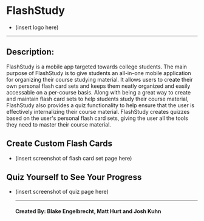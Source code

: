 # FlashStudy
- (insert logo here)

___

## Description:
  FlashStudy is a mobile app targeted towards college students. The main purpose of FlashStudy is to give students an all-in-one mobile application for organizing their course studying material. It allows users to create their own personal flash card sets and keeps them neatly organized and easily accessable on a per-course basis. Along with being a great way to create and maintain flash card sets to help students study their course material, FlashStudy also provides a quiz functionality to help ensure that the user is effectively internalizing their course material. FlashStudy creates quizzes based on the user's personal flash card sets, giving the user all the tools they need to master their course material.
  
## Create Custom Flash Cards
- (insert screenshot of flash card set page here)

## Quiz Yourself to See Your Progress
- (insert screenshot of quiz page here)


  
  ___
  
  #### Created By: Blake Engelbrecht, Matt Hurt and Josh Kuhn
